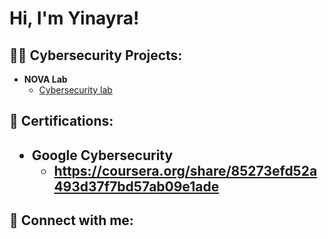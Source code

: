 <h1>Hi, I'm Yinayra! 

<h2>👨‍💻 Cybersecurity Projects:</h2>

- <b>NOVA Lab</b>
  - [Cybersecurity lab]([https://www.pbs.org/wgbh/nova/labs//lab/cyber/research#/corp/battle/network/complete])
 
<h2>📄 Certifications: <h2>

- <b> Google Cybersecurity</b>
  - https://coursera.org/share/85273efd52a493d37f7bd57ab09e1ade

<h2> 🤳 Connect with me:</h2>


